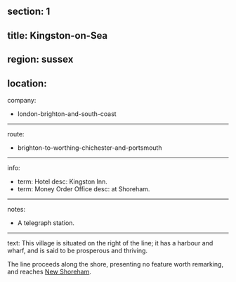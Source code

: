 section: 1
----
title: Kingston-on-Sea
----
region: sussex
----
location:
----
company:
- london-brighton-and-south-coast
----
route:
- brighton-to-worthing-chichester-and-portsmouth
----
info:
- term: Hotel
  desc: Kingston Inn.
- term: Money Order Office
  desc: at Shoreham.
----
notes:
- A telegraph station.
----
text: This village is situated on the right of the line; it has a harbour and wharf, and is said to be prosperous and thriving.

The line proceeds along the shore, presenting no feature worth remarking, and reaches [New Shoreham](/stations/new-shoreham).
